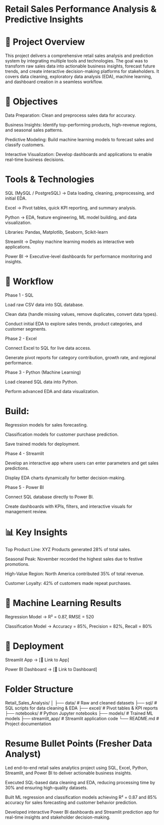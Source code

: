 # Retail Sales Performance Analysis & Predictive Insights
# 📌 Project Overview
This project delivers a comprehensive retail sales analysis and prediction system by integrating multiple tools and technologies. 
The goal was to transform raw sales data into actionable business insights, forecast future trends, and create interactive decision-making platforms for stakeholders.
It covers data cleaning, exploratory data analysis (EDA), machine learning, and dashboard creation in a seamless workflow.

# 🎯 Objectives
Data Preparation: Clean and preprocess sales data for accuracy.

Business Insights: Identify top-performing products, high-revenue regions, and seasonal sales patterns.

Predictive Modeling: Build machine learning models to forecast sales and classify customers.

Interactive Visualization: Develop dashboards and applications to enable real-time business decisions.

# Tools & Technologies
SQL (MySQL / PostgreSQL) → Data loading, cleaning, preprocessing, and initial EDA.

Excel → Pivot tables, quick KPI reporting, and summary analysis.

Python → EDA, feature engineering, ML model building, and data visualization.

Libraries: Pandas, Matplotlib, Seaborn, Scikit-learn

Streamlit → Deploy machine learning models as interactive web applications.

Power BI → Executive-level dashboards for performance monitoring and insights.

# 📂 Workflow
Phase 1 - SQL

Load raw CSV data into SQL database.

Clean data (handle missing values, remove duplicates, convert data types).

Conduct initial EDA to explore sales trends, product categories, and customer segments.

Phase 2 - Excel

Connect Excel to SQL for live data access.

Generate pivot reports for category contribution, growth rate, and regional performance.

Phase 3 - Python (Machine Learning)

Load cleaned SQL data into Python.

Perform advanced EDA and data visualization.

# Build:

Regression models for sales forecasting.

Classification models for customer purchase prediction.

Save trained models for deployment.

Phase 4 - Streamlit

Develop an interactive app where users can enter parameters and get sales predictions.

Display EDA charts dynamically for better decision-making.

Phase 5 - Power BI

Connect SQL database directly to Power BI.

Create dashboards with KPIs, filters, and interactive visuals for management review.

# 📊 Key Insights
Top Product Line: XYZ Products generated 28% of total sales.

Seasonal Peak: November recorded the highest sales due to festive promotions.

High-Value Region: North America contributed 35% of total revenue.

Customer Loyalty: 42% of customers made repeat purchases.

# 🤖 Machine Learning Results
Regression Model → R² = 0.87, RMSE = 520

Classification Model → Accuracy = 85%, Precision = 82%, Recall = 80%

# 🚀 Deployment
Streamlit App → [🔗 Link to App]

Power BI Dashboard → [🔗 Link to Dashboard]

# Folder Structure
Retail_Sales_Analysis/
│
├── data/                # Raw and cleaned datasets
├── sql/                 # SQL scripts for data cleaning & EDA
├── excel/               # Pivot tables & KPI reports
├── notebooks/           # Python Jupyter notebooks
├── models/              # Trained ML models
├── streamlit_app/       # Streamlit application code
└── README.md            # Project documentation

# Resume Bullet Points (Fresher Data Analyst)
Led end-to-end retail sales analytics project using SQL, Excel, Python, Streamlit, and Power BI to deliver actionable business insights.

Executed SQL-based data cleaning and EDA, reducing processing time by 30% and ensuring high-quality datasets.

Built ML regression and classification models achieving R² = 0.87 and 85% accuracy for sales forecasting and customer behavior prediction.

Developed interactive Power BI dashboards and Streamlit prediction app for real-time insights and stakeholder decision-making.


